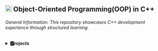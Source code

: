 ## Object-Oriented Programming(OOP) in C++ <img align="left" alt="C++ Logo" width="22px" src="https://upload.wikimedia.org/wikipedia/commons/1/18/ISO_C%2B%2B_Logo.svg" />

###### General Information: This repository showcases C++ development experience through structured learning.

<details>
  <summary><b>🅿️rojects</b></summary>
  
[Encapsulation: The Secure Banking System (C++)](https://github.com/jlndvr/theSecureBankingSystem)  
[Inheritance: Fusion Kitchen (C++)](https://github.com/jlndvr/fusionKitchen)  
[Polymorphism: Epic Duel (C++)](https://github.com/jlndvr/epicDuel)  
[Abstraction: Virtual Pet Simulation (C++)]()
  
</details>
